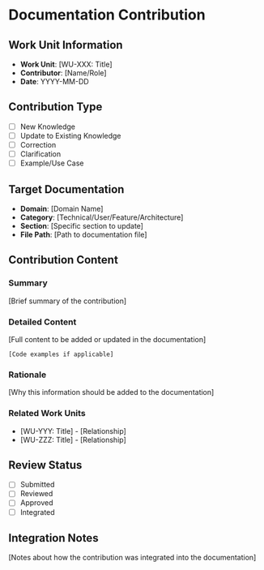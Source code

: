 # Documentation Contribution

## Work Unit Information
- **Work Unit**: [WU-XXX: Title]
- **Contributor**: [Name/Role]
- **Date**: YYYY-MM-DD

## Contribution Type
- [ ] New Knowledge
- [ ] Update to Existing Knowledge
- [ ] Correction
- [ ] Clarification
- [ ] Example/Use Case

## Target Documentation
- **Domain**: [Domain Name]
- **Category**: [Technical/User/Feature/Architecture]
- **Section**: [Specific section to update]
- **File Path**: [Path to documentation file]

## Contribution Content

### Summary
[Brief summary of the contribution]

### Detailed Content
[Full content to be added or updated in the documentation]

```
[Code examples if applicable]
```

### Rationale
[Why this information should be added to the documentation]

### Related Work Units
- [WU-YYY: Title] - [Relationship]
- [WU-ZZZ: Title] - [Relationship]

## Review Status
- [ ] Submitted
- [ ] Reviewed
- [ ] Approved
- [ ] Integrated

## Integration Notes
[Notes about how the contribution was integrated into the documentation]
